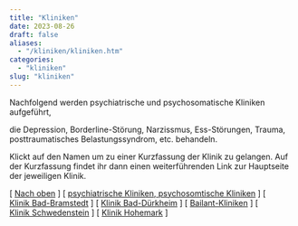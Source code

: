 ```yaml
---
title: "Kliniken"
date: 2023-08-26
draft: false
aliases:
  - "/kliniken/kliniken.htm"
categories:
  - "kliniken"
slug: "kliniken"
---
```


Nachfolgend werden
psychiatrische und psychosomatische Kliniken aufgeführt,

die Depression,
Borderline-Störung, Narzissmus, Ess-Störungen, Trauma, posttraumatisches
Belastungssyndrom, etc. behandeln.

Klickt auf den Namen um zu einer
Kurzfassung der Klinik zu gelangen. Auf der Kurzfassung findet ihr dann einen
weiterführenden Link zur Hauptseite der jeweiligen Klinik.

[ [Nach oben](../selbsthilfe/selbsthilfe.htm) ] [ [psychiatrische Kliniken, psychosomtische Kliniken](psychiatrische_kliniken.htm) ] [ [Klinik Bad-Bramstedt](badbramstedt.htm) ] [ [Klinik Bad-Dürkheim](badduerkheim.htm) ] [ [Bailant-Kliniken](bailant.htm) ] [ [Klinik Schwedenstein](schwedenstein.htm) ] [ [Klinik Hohemark](hohemark.htm) ]